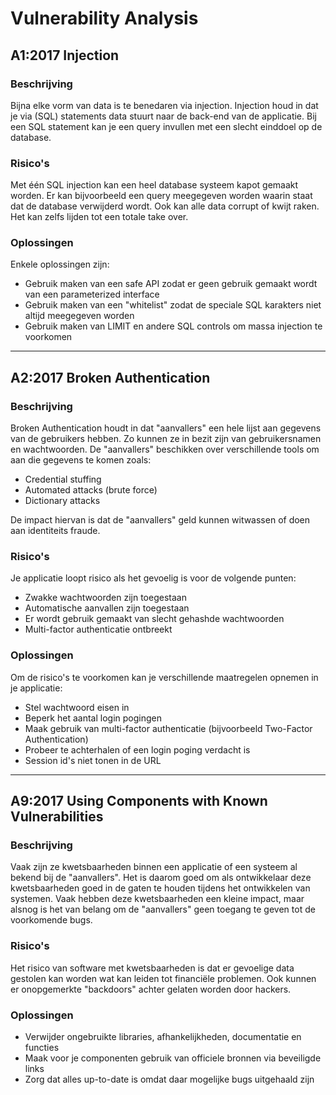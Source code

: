# Vulnerability Analysis

## A1:2017 Injection

### Beschrijving
Bijna elke vorm van data is te benedaren via injection. Injection houd in dat je via (SQL) statements data stuurt naar de back-end van de applicatie.
Bij een SQL statement kan je een query invullen met een slecht einddoel op de database.

### Risico's
Met één SQL injection kan een heel database systeem kapot gemaakt worden. Er kan bijvoorbeeld een query meegegeven worden
waarin staat dat de database verwijderd wordt. Ook kan alle data corrupt of kwijt raken. Het kan zelfs lijden tot een totale take over.

### Oplossingen
Enkele oplossingen zijn:
<ul>
<li>Gebruik maken van een safe API zodat er geen gebruik gemaakt wordt van een parameterized interface </li>
<li>Gebruik maken van een "whitelist" zodat de speciale SQL karakters niet altijd meegegeven worden</li>
<li>Gebruik maken van LIMIT en andere SQL controls om massa injection te voorkomen</li>
</ul>

<hr>

## A2:2017 Broken Authentication

### Beschrijving
Broken Authentication houdt in dat "aanvallers" een hele lijst aan gegevens van de gebruikers
hebben. Zo kunnen ze in bezit zijn van gebruikersnamen en wachtwoorden.
De "aanvallers" beschikken over verschillende tools om aan die gegevens te komen zoals:
<ul>
<li>Credential stuffing</li>
<li>Automated attacks (brute force)</li>
<li>Dictionary attacks</li>
</ul>

De impact hiervan is dat de "aanvallers" geld kunnen witwassen of doen aan identiteits fraude.


### Risico's
Je applicatie loopt risico als het gevoelig is voor de volgende punten:
<ul>
<li>Zwakke wachtwoorden zijn toegestaan</li>
<li>Automatische aanvallen zijn toegestaan</li>
<li>Er wordt gebruik gemaakt van slecht gehashde wachtwoorden</li>
<li>Multi-factor authenticatie ontbreekt</li>

</ul>

### Oplossingen
Om de risico's te voorkomen kan je verschillende maatregelen opnemen in je applicatie:
<ul>
<li>Stel wachtwoord eisen in</li>
<li>Beperk het aantal login pogingen</li>
<li>Maak gebruik van multi-factor authenticatie (bijvoorbeeld Two-Factor Authentication)</li>
<li>Probeer te achterhalen of een login poging verdacht is</li>
<li>Session id's niet tonen in de URL</li>
</ul>

<hr>

## A9:2017 Using Components with Known Vulnerabilities

### Beschrijving
Vaak zijn ze kwetsbaarheden binnen een applicatie of een systeem al bekend bij de "aanvallers". Het is daarom goed om als ontwikkelaar deze kwetsbaarheden
goed in de gaten te houden tijdens het ontwikkelen van systemen. Vaak hebben deze kwetsbaarheden een kleine impact,
maar alsnog is het van belang om de "aanvallers" geen toegang te geven tot de voorkomende bugs.

### Risico's
Het risico van software met kwetsbaarheden is dat er gevoelige data gestolen kan worden wat kan leiden tot financiële
problemen. Ook kunnen er onopgemerkte "backdoors" achter gelaten worden door hackers.

### Oplossingen
<ul>
<li>Verwijder ongebruikte libraries, afhankelijkheden, documentatie en functies</li>
<li>Maak voor je componenten gebruik van officiele bronnen via beveiligde links</li>
<li>Zorg dat alles up-to-date is omdat daar mogelijke bugs uitgehaald zijn</li>
</ul>